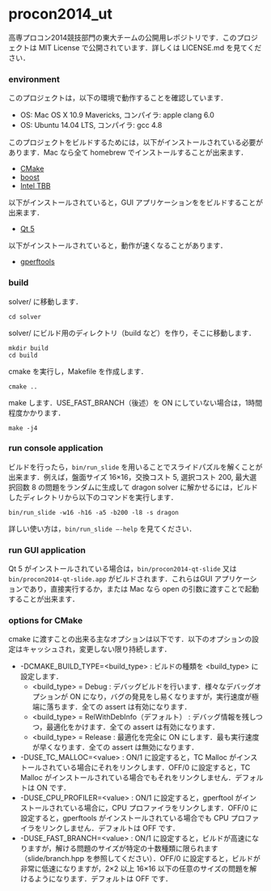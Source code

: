 procon2014_ut
=============

高専プロコン2014競技部門の東大チームの公開用レポジトリです．このプロジェクトは MIT License で公開されています．詳しくは LICENSE.md を見てください．

### environment

このプロジェクトは，以下の環境で動作することを確認しています．

* OS: Mac OS X 10.9 Mavericks, コンパイラ: apple clang 6.0
* OS: Ubuntu 14.04 LTS, コンパイラ: gcc 4.8

このプロジェクトをビルドするためには，以下がインストールされている必要があります．Mac なら全て homebrew でインストールすることが出来ます．

* [CMake](http://www.cmake.org/)
* [boost](http://www.boost.org/)
* [Intel TBB](https://www.threadingbuildingblocks.org/)

以下がインストールされていると，GUI アプリケーションををビルドすることが出来ます．

* [Qt 5](http://qt-project.org/qt5)

以下がインストールされていると，動作が速くなることがあります．

* [gperftools](https://code.google.com/p/gperftools/)

### build

solver/ に移動します．

```
cd solver
```

solver/ にビルド用のディレクトリ（build など）を作り，そこに移動します．

```
mkdir build
cd build
```

cmake を実行し，Makefile を作成します．

```
cmake ..
```

make します．USE_FAST_BRANCH（後述）を ON にしていない場合は，1時間程度かかります．

```
make -j4
```

### run console application

ビルドを行ったら，`bin/run_slide` を用いることでスライドパズルを解くことが出来ます．例えば，盤面サイズ 16×16，交換コスト 5, 選択コスト 200, 最大選択回数 8 の問題をランダムに生成して dragon solver に解かせるには，ビルドしたディレクトリから以下のコマンドを実行します．

```
bin/run_slide -w16 -h16 -a5 -b200 -l8 -s dragon
```

詳しい使い方は，`bin/run_slide —-help` を見てください．

### run GUI application

Qt 5 がインストールされている場合は，`bin/procon2014-qt-slide` 又は `bin/procon2014-qt-slide.app` がビルドされます．これらはGUI アプリケーションであり，直接実行するか，または Mac なら open の引数に渡すことで起動することが出来ます．

### options for CMake

cmake に渡すことの出来る主なオプションは以下です．以下のオプションの設定はキャッシュされ，変更しない限り持続します．

* -DCMAKE\_BUILD\_TYPE=&lt;build\_type&gt; : ビルドの種類を &lt;build\_type&gt; に設定します．
	* &lt;build\_type&gt; = Debug : デバッグビルドを行います．様々なデバッグオプションが ON になり，バグの発見をし易くなりますが，実行速度が極端に落ちます．全ての assert は有効になります．
	* &lt;build\_type&gt; = RelWithDebInfo（デフォルト） : デバッグ情報を残しつつ，最適化をかけます．全ての assert は有効になります．
	* &lt;build\_type&gt; = Release : 最適化を完全に ON にします．最も実行速度が早くなります．全ての assert は無効になります．
* -DUSE\_TC\_MALLOC=&lt;value&gt; : ON/1 に設定すると，TC Malloc がインストールされている場合にそれをリンクします．OFF/0 に設定すると，TC Malloc がインストールされている場合でもそれをリンクしません．デフォルトは ON です．
* -DUSE\_CPU\_PROFILER=&lt;value&gt; : ON/1 に設定すると，gperftool がインストールされている場合に，CPU プロファイラをリンクします．OFF/0 に設定すると，gperftools がインストールされている場合でも CPU プロファイラをリンクしません．デフォルトは OFF です．
* -DUSE\_FAST\_BRANCH=&lt;value&gt; : ON/1 に設定すると，ビルドが高速になりますが，解ける問題のサイズが特定の十数種類に限られます（slide/branch.hpp を参照してください）．OFF/0 に設定すると，ビルドが非常に低速になりますが，2×2 以上 16×16 以下の任意のサイズの問題を解けるようになります．デフォルトは OFF です．
